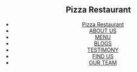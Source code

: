  <!DOCTYPE html>
 <html lang="en">
 <head>
    <meta charset="UTF-8">
    <meta name="viewport" content="width=device-width, initial-scale=1.0">
    <title>Document</title>
 </head>
 <body>
    <header>
      <nav>
        <h1>Pizza Restaurant</h1>
        <div class="links">
          <ul>
            <li><a href="#">Pizza Restaurant</a></li> 
             <li><a href="#">ABOUT US</a></li> 
             <li><a href="#">MENU</a></li> 
             <li><a href="#">BLOGS</a></li> 
             <li><a href="#">TESTIMONY</a></li>
              <li><a href="#">FIND US</a></li>
               <li><a href="#">OUR TEAM</a></li>
          </ul>
        </div>
      </nav>
    </header>
 </body>
 </html>
